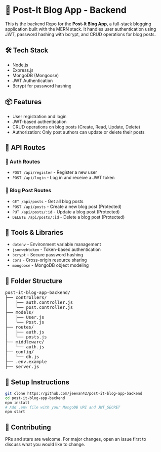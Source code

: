 # 🧠 Post-It Blog App - Backend

This is the backend Repo for the **Post-It Blog App**, a full-stack blogging application built with the MERN stack. It handles user authentication using JWT, password hashing with bcrypt, and CRUD operations for blog posts.

## 🛠️ Tech Stack
- Node.js
- Express.js
- MongoDB (Mongoose)
- JWT Authentication
- Bcrypt for password hashing

## 📦 Features
- User registration and login
- JWT-based authentication
- CRUD operations on blog posts (Create, Read, Update, Delete)
- Authorization: Only post authors can update or delete their posts

## 📁 API Routes

### 🔐 Auth Routes
- `POST /api/register` - Register a new user
- `POST /api/login` - Log in and receive a JWT token

### 📄 Blog Post Routes
- `GET /api/posts` - Get all blog posts
- `POST /api/posts` - Create a new blog post (Protected)
- `PUT /api/posts/:id` - Update a blog post (Protected)
- `DELETE /api/posts/:id` - Delete a blog post (Protected)

## 🧪 Tools & Libraries
- `dotenv` - Environment variable management
- `jsonwebtoken` - Token-based authentication
- `bcrypt` - Secure password hashing
- `cors` - Cross-origin resource sharing
- `mongoose` - MongoDB object modeling

## 📁 Folder Structure
<pre>
post-it-blog-app-backend/
├── controllers/
│   ├── auth.controller.js
│   └── post.controller.js
├── models/
│   ├── User.js
│   └── Post.js
├── routes/
│   ├── auth.js
│   └── posts.js
├── middleware/
│   └── auth.js
├── config/
│   └── db.js
├── .env.example
├── server.js
</pre>

## 📝 Setup Instructions
```bash
git clone https://github.com/jeevan42/post-it-blog-app-backend
cd post-it-blog-app-backend
npm install
# Add .env file with your MongoDB URI and JWT_SECRET
npm start
```

## 🙌 Contributing
PRs and stars are welcome. For major changes, open an issue first to discuss what you would like to change.
